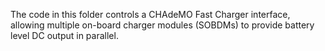 The code in this folder controls a CHAdeMO Fast Charger interface, allowing multiple on-board charger modules (SOBDMs) to provide battery level DC output in parallel.
